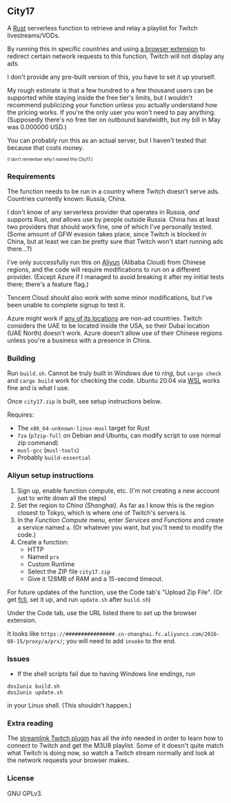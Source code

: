 ## City17
A [Rust][rust] serverless function to retrieve and relay a playlist for Twitch livestreams/VODs.

By running this in specific countries and using [a browser extension][ext]
to redirect certain network requests to this function, Twitch will not display any ads.

I don't provide any pre-built version of this, you have to set it up yourself.

My rough estimate is that a few hundred to a few thousand users can be
supported while staying inside the free tier's limits, but I wouldn't recommend
publicizing your function unless you actually understand how the pricing works.
If you're the only user you won't need to pay anything. (Supposedly there's no
free tier on outbound bandwidth, but my bill in May was 0.000000 USD.)

You can probably run this as an actual server, but I haven't tested that because that
costs money.

<sup><sub>(I don't remember why I named this City17.)</sub></sup>

[rust]: https://www.rust-lang.org
[ext]: https://github.com/AlyoshaVasilieva/city17-ext

### Requirements

The function needs to be run in a country where Twitch doesn't serve ads.
Countries currently known: Russia, China.

I don't know of any serverless provider that operates in Russia, *and* supports Rust,
*and* allows use by people outside Russia. China has at least two providers that
should work fine, one of which I've personally tested. (Some amount of GFW evasion
takes place, since Twitch is blocked in China, but at least we can be pretty sure
that Twitch won't start running ads there...?)

I've only successfully run this on [Aliyun][ali] (Alibaba Cloud) from Chinese regions, and
the code will require modifications to run on a different provider. (Except Azure if I
managed to avoid breaking it after my initial tests there; there's a feature flag.)

Tencent Cloud should also work with some minor modifications, but I've been unable to
complete signup to test it.

Azure might work if [any of its locations][azure] are non-ad countries. Twitch considers
the UAE to be located inside the USA, so their Dubai location (UAE North) doesn't work.
Azure doesn't allow use of their Chinese regions unless you're a business with a presence
in China.

[ali]: https://www.alibabacloud.com/en
[azure]: https://azure.microsoft.com/en-us/global-infrastructure/services/?products=functions

### Building

Run `build.sh`. Cannot be truly built in Windows due to *ring*, but `cargo check` and `cargo build`
work for checking the code. Ubuntu 20.04 via [WSL][wsl] works fine and is what I use.

Once `city17.zip` is built, see setup instructions below.

Requires:

* The `x86_64-unknown-linux-musl` target for Rust
* `7za` (`p7zip-full` on Debian and Ubuntu, can modify script to use normal zip command)
* `musl-gcc` (`musl-tools`)
* Probably `build-essential`

### Aliyun setup instructions

1. Sign up, enable function compute, etc. (I'm not creating a new
   account just to write down all the steps)
2. Set the region to *China (Shanghai)*. As far as I know this is the
   region closest to Tokyo, which is where one of Twitch's servers is.
3. In the *Function Compute* menu, enter *Services and Functions* and create
   a service named `a`. (Or whatever you want, but you'll need to modify the code.)
4. Create a function:
   * HTTP
   * Named `prx`
   * Custom Runtime
   * Select the ZIP file `city17.zip`
   * Give it 128MB of RAM and a 15-second timeout.

For future updates of the function, use the Code tab's "Upload Zip File".
(Or get [fcli][fcli], set it up, and run `update.sh` after `build.sh`)

Under the Code tab, use the URL listed there to set up the browser extension.

It looks like `https://################.cn-shanghai.fc.aliyuncs.com/2016-08-15/proxy/a/prx/`;
you will need to add `invoke` to the end.

[fcli]: https://github.com/aliyun/fcli/releases
[wsl]: https://docs.microsoft.com/en-us/windows/wsl/install-win10

### Issues

* If the shell scripts fail due to having Windows line endings, run

```shell
dos2unix build.sh
dos2unix update.sh
```

in your Linux shell. (This shouldn't happen.)

### Extra reading

The [streamlink Twitch plugin][stp] has all the info needed in order to learn how to connect
to Twitch and get the M3U8 playlist. Some of it doesn't quite match what Twitch is doing now,
so watch a Twitch stream normally and look at the network requests your browser makes.

[stp]: https://github.com/streamlink/streamlink/blob/master/src/streamlink/plugins/twitch.py

### License

GNU GPLv3.
